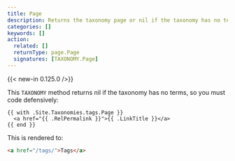 ```yaml
---
title: Page
description: Returns the taxonomy page or nil if the taxonomy has no terms.
categories: []
keywords: []
action:
  related: []
  returnType: page.Page
  signatures: [TAXONOMY.Page]
---
```


{{< new-in 0.125.0 />}}

This `TAXONOMY` method returns nil if the taxonomy has no terms, so you must code defensively:

```go-html-template
{{ with .Site.Taxonomies.tags.Page }}
  <a href="{{ .RelPermalink }}">{{ .LinkTitle }}</a>
{{ end }}
```

This is rendered to:

```html
<a href="/tags/">Tags</a>
```
